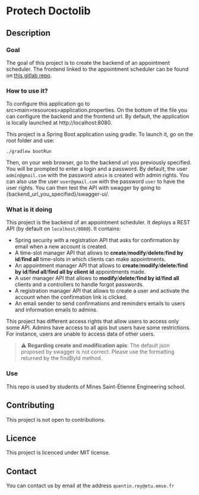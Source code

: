 # Protech Doctolib


## Description
### Goal
The goal of this project is to create the backend of an appointment scheduler. The frontend linked to the appointment scheduler can be found on [this gitlab repo](https://gitlab.emse.fr/protech-doctolib/protech_doctolib_frontend).

### How to use it?
To configure this application go to src>main>resources>application.properties.
On the bottom of the file you can configure the backend and the frontend url.
By default, the application is locally launched at http://localhost:8080.

This project is a Spring Boot application using gradle. To launch it, go on the root folder and use:
```
./gradlew bootRun
```
Then, on your web browser, go to the backend url you previously specified. You will be prompted to enter a login and a password. By default, the user `admin@gmail.com` with the password `admin` is created with admin rights. You can also use the user `user@gmail.com` with the password `user` to have the user rights. You can then test the API with swagger by going to {backend_url_you_specified}/swagger-ui/.

### What is it doing
This project is the backend of an appointment scheduler. It deploys a REST API (by default on `localhost/8080`). It contains:
- Spring security with a registration API that asks for confirmation by email when a new account is created.
- A time-slot manager API that allows to **create**/**modify**/**delete**/**find by id**/**find all** time-slots in which clients can make appointments.
- An appointment manager API that allows to **create**/**modify**/**delete**/**find by id**/**find all**/**find all by client id** appointments made.
- A user manager API that allows to **modify**/**delete**/**find by id**/**find all** clients and a controllers to handle forgot passwords.
- A registration manager API that allows to create a user and activate the account when the confirmation link is clicked.
- An email sender to send confirmations and reminders emails to users and information emails to admins.

This project has different access rights that allow users to access only some API. Admins have access to all apis but users have some restrictions. For instance, users are unable to access data of other users.

> :warning: **Regarding create and modification apis**: The default json proposed by swagger is not correct. Please use the formatting returned by the findById method. 

### Use
This repo is used by students of Mines Saint-Étienne Engineering school.

## Contributing
This project is not open to contributions.

## Licence
This project is licenced under MIT license.

## Contact
You can contact us by email at the address `quentin.rey@etu.emse.fr` 
